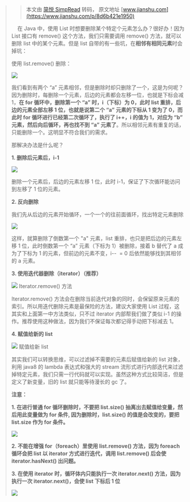 > 
>
>> 本文由 [简悦 SimpRead](http://ksria.com/simpread/) 转码， 原文地址 [www.jianshu.com](https://www.jianshu.com/p/8d6b421e1950)
>>
>
>     在 Java 中，使用 List 时想要删除某个特定个元素怎么办？很好办！因为 List 接口有 remove() 这个方法，我们只需要调用 remove() 方法，就可以删除 list 中的某个元素。但是 list 自带的有一些坑，在**相邻有相同元素**时会掉坑：
>
> 使用 list.remove() 删除：
>
> ![](http://upload-images.jianshu.io/upload_images/16768087-78aa5eb5334b6396.png)
>
> 我们看到有两个 “a” 元素相邻，但是删除时却只删除了一个，这是为何呢？因为删除时，每删除一个元素，后边的元素都会左移一位，也就是下标会减 1，**在 for 循环中，删除第一个 “a” 时，i（下标）为 0，此时 list 重排，后边的元素全部左移 1 位，也就是说第二个 “a” 元素的下标从 1 变为了 0，而此时 for 循环进行已经第二次循环了，执行了 i++，i 的值为 1，对应为 “b” 元素，然后向后循环，再也找不到 “a” 元素了**。所以相邻元素有重复的话，只能删除一个。这明显不符合我们的需求。
>
> 那解决办法是什么呢？
>
> **1. 删除后元素后，i-1**
>
> ![](http://upload-images.jianshu.io/upload_images/16768087-b9570b4576f8bb43.png)
>
> 删除一个元素后，后边的元素左移 1 位，此时 i-1，保证了下次循环能访问到左移了 1 位的元素。
>
> **2. 反向删除**
>
> 我们先从后边的元素开始循环，一个一个的往前面循环，找出特定元素删除
>
> ![](http://upload-images.jianshu.io/upload_images/16768087-b4154911026f4e71.png)
>
> 这样，就算删除了倒数第一个 "a" 元素，list 重排，也只是把后边的元素左移 1 位，此时倒数第一个 “a” 元素（下标为 1）被删除，接着 b 替代了 a 成为了下标为 1 的元素，但前边的元素不变，i--  = 0 后依然能够找到其相邻的 a 元素。
>
> **3. 使用迭代器删除（iterator）（推荐）**
>
> ![](http://upload-images.jianshu.io/upload_images/16768087-2449e797b0f85be7.png) Iterator.remove() 方法
>
> Iterator.remove() 方法会在删除当前迭代对象的同时，会保留原来元素的索引。所以用迭代删除元素是最保险的方法，建议大家使用 List 过程，这其实和上面第一中方法类似，只不过 iterator 内部帮我们做了类似 i-1 的操作。推荐使用这种做法，因为我们不保证每次都记得手动把下标减去 1。
>
> **4. 赋值给新的 list**
>
> ![](http://upload-images.jianshu.io/upload_images/16768087-a9edf38556b95a73.png) 赋值给新 list
>
> 其实我们可以转换思维，可以过滤掉不需要的元素后赋值给新的 list 对象，利用 java8 的 lambda 表达式和强大的 stream 流形式进行内部迭代来过滤掉特定元素，我们只需一行代码就可以实现。虽然这种方式比较简洁，但是定义了新变量，旧的 list 就只能等待漫长的 gc 了。
>
> **注意：**
>
> **1. 在进行普通 for 循环删除时，不要把 list.size() 抽离出去赋值给变量，然后用此变量做为 for 条件, 因为删除时，list.size() 的值是会改变的，要把 list.size 作为 for 条件。**
>
> ![](http://upload-images.jianshu.io/upload_images/16768087-56412460674598a7.png)
>
> **2. 不能在增强 for（foreach）里使用 list.remove() 方法，因为 foreach 循环会把 list 以 iterator 方式进行迭代，调用 list.remove() 后会使 iterator.hasNext() 出问题。**
>
> **3. 在使用 iterator 时，循环体内只能执行一次 iterator.next() 方法，因为执行一次 iterator.next()，会使 list 下标后 1 位**
>
> ![](http://upload-images.jianshu.io/upload_images/16768087-ff1683b12437b47e.png)
>
